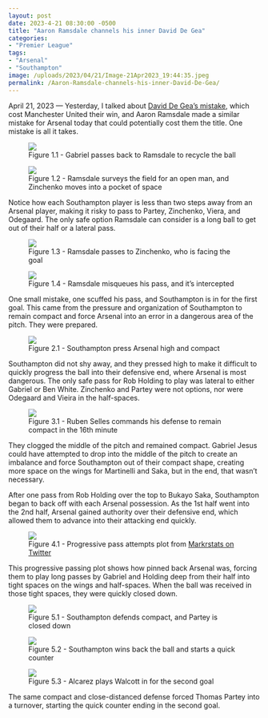 ```yaml
---
layout: post
date: 2023-4-21 08:30:00 -0500
title: "Aaron Ramsdale channels his inner David De Gea"
categories: 
- "Premier League"
tags:
- "Arsenal"
- "Southampton"
image: /uploads/2023/04/21/Image-21Apr2023_19:44:35.jpeg
permalink: /Aaron-Ramsdale-channels-his-inner-David-De-Gea/
--- 
```


April 21, 2023 — Yesterday, I talked about [David De Gea’s mistake](https://tacticsjournal.com/David-De-Gea-risky-pass-to-Maguire-facing-goal-costs-Manchester-United/), which cost Manchester United their win, and Aaron Ramsdale made a similar mistake for Arsenal today that could potentially cost them the title. One mistake is all it takes. 

<!---more--->

<figure>
    <img src="https://tacticsjournal.com/uploads/2023/04/21/Image-21Apr2023_19:38:21.jpeg">
    <figcaption>Figure 1.1 - Gabriel passes back to Ramsdale to recycle the ball</figcaption>
</figure> 

<figure>
    <img src="https://tacticsjournal.com/uploads/2023/04/21/Image-21Apr2023_19:39:13.jpeg">
    <figcaption>Figure 1.2 - Ramsdale surveys the field for an open man, and Zinchenko moves into a pocket of space</figcaption>
</figure> 

Notice how each Southampton player is less than two steps away from an Arsenal player, making it risky to pass to Partey, Zinchenko, Viera, and Odegaard. The only safe option Ramsdale can consider is a long ball to get out of their half or a lateral pass.

<figure>
    <img src="https://tacticsjournal.com/uploads/2023/04/21/Image-21Apr2023_19:43:19.jpeg">
    <figcaption>Figure 1.3 - Ramsdale passes to Zinchenko, who is facing the goal</figcaption>
</figure> 

<figure>
    <img src="https://tacticsjournal.com/uploads/2023/04/21/Image-21Apr2023_19:44:35.jpeg">
    <figcaption>Figure 1.4 - Ramsdale misqueues his pass, and it’s intercepted</figcaption>
</figure> 

One small mistake, one scuffed his pass, and Southampton is in for the first goal. This came from the pressure and organization of Southampton to remain compact and force Arsenal into an error in a dangerous area of the pitch. They were prepared. 

<figure>
    <img src="https://tacticsjournal.com/uploads/2023/04/21/Arsenal_pinned_1.1-21Apr2023_18:52:50.jpeg">
    <figcaption>Figure 2.1 - Southampton press Arsenal high and compact</figcaption>
</figure> 

Southampton did not shy away, and they pressed high to make it difficult to quickly progress the ball into their defensive end, where Arsenal is most dangerous. The only safe pass for Rob Holding to play was lateral to either Gabriel or Ben White. Zinchenko and Partey were not options, nor were Odegaard and Vieira in the half-spaces.

<figure>
    <img src="https://tacticsjournal.com/uploads/2023/04/21/Selles_yells_compact-21Apr2023_19:06:08.jpeg">
    <figcaption>Figure 3.1 - Ruben Selles commands his defense to remain compact in the 16th minute</figcaption>
</figure> 

They clogged the middle of the pitch and remained compact. Gabriel Jesus could have attempted to drop into the middle of the pitch to create an imbalance and force Southampton out of their compact shape, creating more space on the wings for Martinelli and Saka, but in the end, that wasn’t necessary. 

After one pass from Rob Holding over the top to Bukayo Saka, Southampton began to back off with each Arsenal possession. As the 1st half went into the 2nd half, Arsenal gained authority over their defensive end, which allowed them to advance into their attacking end quickly.

<figure>
    <img src="https://tacticsjournal.com/uploads/2023/04/21/Pass_plot-21Apr2023_18:54:18.jpeg">
    <figcaption>Figure 4.1 - Progressive pass attempts plot from <a href="https://twitter.com/markstatsbot/status/1649521920646447105?s=46&t=YC8lQJTh43E_mBQW40Ct2g">Markrstats on Twitter</a></figcaption>
</figure> 

This progressive passing plot shows how pinned back Arsenal was, forcing them to play long passes by Gabriel and Holding deep from their half into tight spaces on the wings and half-spaces. When the ball was received in those tight spaces, they were quickly closed down. 

<figure>
    <img src="https://tacticsjournal.com/uploads/2023/04/21/Image-21Apr2023_20:06:27.jpeg">
    <figcaption>Figure 5.1 - Southampton defends compact, and Partey is closed down</figcaption>
</figure> 

<figure>
    <img src="https://tacticsjournal.com/uploads/2023/04/21/Image-21Apr2023_20:07:11.jpeg">
    <figcaption>Figure 5.2 - Southampton wins back the ball and starts a quick counter</figcaption>
</figure> 

<figure>
    <img src="https://tacticsjournal.com/uploads/2023/04/21/Image-21Apr2023_20:09:43.jpeg">
    <figcaption>Figure 5.3 - Alcarez plays Walcott in for the second goal</figcaption>
</figure> 

The same compact and close-distanced defense forced Thomas Partey into a turnover, starting the quick counter ending in the second goal.
